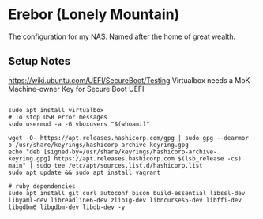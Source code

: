 # Erebor (Lonely Mountain)

The configuration for my NAS. Named after the home of great wealth.

## Setup Notes

https://wiki.ubuntu.com/UEFI/SecureBoot/Testing
Virtualbox needs a MoK Machine-owner Key for Secure Boot UEFI

```

sudo apt install virtualbox
# To stop USB error messages
sudo usermod -a -G vboxusers "$(whoami)"

wget -O- https://apt.releases.hashicorp.com/gpg | sudo gpg --dearmor -o /usr/share/keyrings/hashicorp-archive-keyring.gpg
echo "deb [signed-by=/usr/share/keyrings/hashicorp-archive-keyring.gpg] https://apt.releases.hashicorp.com $(lsb_release -cs) main" | sudo tee /etc/apt/sources.list.d/hashicorp.list
sudo apt update && sudo apt install vagrant

# ruby dependencies
sudo apt install git curl autoconf bison build-essential libssl-dev libyaml-dev libreadline6-dev zlib1g-dev libncurses5-dev libffi-dev libgdbm6 libgdbm-dev libdb-dev -y
```
